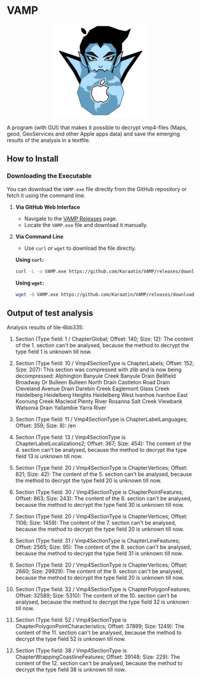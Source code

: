 # VAMP

<p align="center">
  <picture>
    <source media="(prefers-color-scheme: dark)" srcset="https://github.com/Karaatin/VAMP/blob/main/VAMPIcon-vmp4_analyzer.png" width="50%">
    <source media="(prefers-color-scheme: light)" srcset="https://github.com/Karaatin/VAMP/blob/main/VAMPIcon-vmp4_analyzer.png" width="50%">
    <img src="https://github.com/Karaatin/VAMP/blob/main/VAMPIcon-vmp4_analyzer.png" width="50%">
  </picture>
</p>

A program (with GUI) that makes it possible to decrypt vmp4-files (Maps, geod, GeoServices and other Apple apps data) and save the emerging results of the analysis in a textfile.

## How to Install

### Downloading the Executable

You can download the `VAMP.exe` file directly from the GitHub repository or fetch it using the command line.

1. **Via GitHub Web Interface**
   - Navigate to the [VAMP Releases](https://github.com/Karaatin/VAMP/releases) page.
   - Locate the `VAMP.exe` file and download it manually.

2. **Via Command Line**
   - Use `curl` or `wget` to download the file directly.

   **Using `curl`:**
   ```sh
   curl -L -o VAMP.exe https://github.com/Karaatin/VAMP/releases/download/v1.0.0/VAMP_v1.0.0.exe
   ```
    
   **Using `wget`:**
   ```sh
   wget -O VAMP.exe https://github.com/Karaatin/VAMP/releases/download/v1.0.0/VAMP_v1.0.0.exe
   ```
   
## Output of test analysis

Analysis results of tile-6bb335:
1. Section (Type field: 1 / ChapterGlobal; Offset: 140; Size: 12):
The content of the 1. section can't be analysed, because the method to decrypt the type field 1 is unknown till now.

2. Section (Type field: 10 / Vmp4SectionType is ChapterLabels; Offset: 152; Size: 207):
This section was compressed with zlib and is now being decompressed:
Alphington Banyule Creek Banyule Drain Bellfield Broadway Dr Bulleen Bulleen North Drain Castleton Road Drain Cleveland Avenue Drain Darebin Creek Eaglemont Glass Creek Heidelberg Heidelberg Heights Heidelberg West Ivanhoe Ivanhoe East Koonung Creek Macleod Plenty River Rosanna Salt Creek Viewbank Watsonia Drain Yallambie Yarra River 

3. Section (Type field: 11 / Vmp4SectionType is ChapterLabelLanguages; Offset: 359; Size: 8):
/en 

4. Section (Type field: 13 / Vmp4SectionType is ChapterLabelLocalizations2; Offset: 367; Size: 454):
The content of the 4. section can't be analysed, because the method to decrypt the type field 13 is unknown till now.

5. Section (Type field: 20 / Vmp4SectionType is ChapterVertices; Offset: 821; Size: 42):
The content of the 5. section can't be analysed, because the method to decrypt the type field 20 is unknown till now.

6. Section (Type field: 30 / Vmp4SectionType is ChapterPointFeatures; Offset: 863; Size: 243):
The content of the 6. section can't be analysed, because the method to decrypt the type field 30 is unknown till now.

7. Section (Type field: 20 / Vmp4SectionType is ChapterVertices; Offset: 1106; Size: 1459):
The content of the 7. section can't be analysed, because the method to decrypt the type field 20 is unknown till now.

8. Section (Type field: 31 / Vmp4SectionType is ChapterLineFeatures; Offset: 2565; Size: 95):
The content of the 8. section can't be analysed, because the method to decrypt the type field 31 is unknown till now.

9. Section (Type field: 20 / Vmp4SectionType is ChapterVertices; Offset: 2660; Size: 29929):
The content of the 9. section can't be analysed, because the method to decrypt the type field 20 is unknown till now.

10. Section (Type field: 32 / Vmp4SectionType is ChapterPolygonFeatures; Offset: 32589; Size: 5310):
The content of the 10. section can't be analysed, because the method to decrypt the type field 32 is unknown till now.

11. Section (Type field: 52 / Vmp4SectionType is ChapterPolygonPointCharacteristics; Offset: 37899; Size: 1249):
The content of the 11. section can't be analysed, because the method to decrypt the type field 52 is unknown till now.

12. Section (Type field: 38 / Vmp4SectionType is ChapterWrappingCoastlineFeatures; Offset: 39148; Size: 229):
The content of the 12. section can't be analysed, because the method to decrypt the type field 38 is unknown till now.



